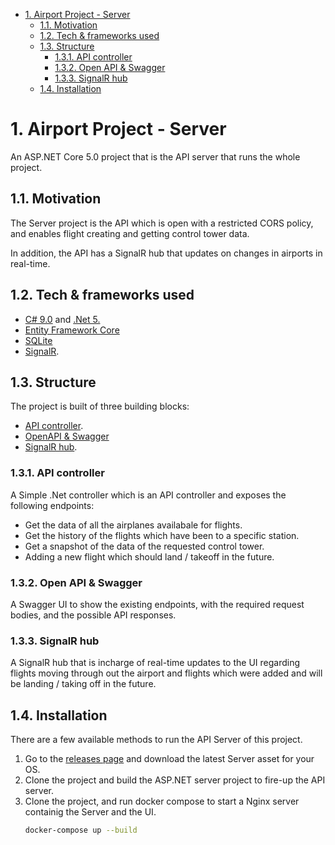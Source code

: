 - [1. Airport Project - Server](#1-airport-project---server)
  - [1.1. Motivation](#11-motivation)
  - [1.2. Tech & frameworks used](#12-tech--frameworks-used)
  - [1.3. Structure](#13-structure)
    - [1.3.1. API controller](#131-api-controller)
    - [1.3.2. Open API & Swagger](#132-open-api--swagger)
    - [1.3.3. SignalR hub](#133-signalr-hub)
  - [1.4. Installation](#14-installation)

# 1. Airport Project - Server

An ASP.NET Core 5.0 project that is the API server that runs the whole project.

## 1.1. Motivation

The Server project is the API which is open with a restricted CORS policy, and enables flight creating and getting control tower data.

In addition, the API has a SignalR hub that updates on changes in airports in real-time.

## 1.2. Tech & frameworks used

-   [C# 9.0](https://docs.microsoft.com/en-us/dotnet/csharp/whats-new/csharp-9) and [.Net 5.](https://github.com/dotnet/core/tree/master/release-notes/5.0)
-   [Entity Framework Core](https://github.com/dotnet/efcore)
-   [SQLite](https://www.sqlite.org/index.html)
-   [SignalR](https://github.com/dotnet/aspnetcore/tree/master/src/SignalR).

## 1.3. Structure

The project is built of three building blocks:

-   [API controller](#131-api-controller).
-   [OpenAPI & Swagger](#132-open-api--swagger)
-   [SignalR hub](#133-signalr-hub).

### 1.3.1. API controller

A Simple .Net controller which is an API controller and exposes the following endpoints:
-   Get the data of all the airplanes availabale for flights.
-   Get the history of the flights which have been to a specific station.
-   Get a snapshot of the data of the requested control tower.
-   Adding a new flight which should land / takeoff in the future.

### 1.3.2. Open API & Swagger

A Swagger UI to show the existing endpoints, with the required request bodies, and the possible API responses.

### 1.3.3. SignalR hub

A SignalR hub that is incharge of real-time updates to the UI regarding flights moving through out the airport and flights which were added and will be landing / taking off in the future.

## 1.4. Installation

There are a few available methods to run the API Server of this project.

1.  Go to the [releases page](https://github.com/ChemiAtlow/AirportProject/releases/latest) and download the latest Server asset for your OS.
2.  Clone the project and build the ASP.NET server project to fire-up the API server.
3.  Clone the project, and run docker compose to start a Nginx server containig the Server and the UI.
    ```bash
    docker-compose up --build
    ```

